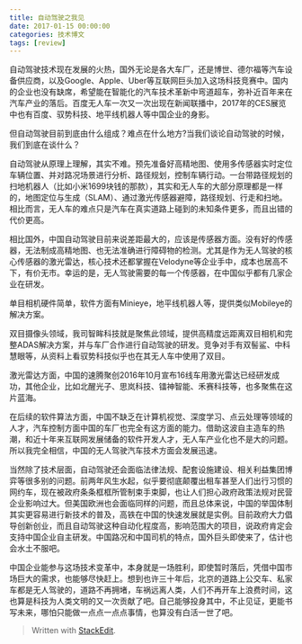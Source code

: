 ```yaml
---
title: 自动驾驶之我见
date: 2017-01-15 00:00:00
categories: 技术博文
tags: [review]
---
```


自动驾驶技术现在发展的火热，国外无论是各大车厂，还是博世、德尔福等汽车设备供应商，以及Google、Apple、Uber等互联网巨头加入这场科技竞赛中。国内的企业也没有缺席，希望能在智能化的汽车技术革新中弯道超车，弥补近百年来在汽车产业的落后。百度无人车一次又一次出现在新闻联播中，2017年的CES展览中也有百度、驭势科技、地平线机器人等中国企业的身影。

但自动驾驶目前到底由什么组成？难点在什么地方?当我们谈论自动驾驶的时候，我们到底在谈什么？

<!-- more -->

自动驾驶从原理上理解，其实不难。预先准备好高精地图、使用多传感器实时定位车辆位置、并对路况场景进行分析、路径规划，控制车辆行动。一台带路径规划的扫地机器人（比如小米1699块钱的那款），其实和无人车的大部分原理都是一样的，地图定位与生成（SLAM）、通过激光传感器避障，路径规划、行走和扫地。相比而言，无人车的难点只是汽车在真实道路上碰到的未知条件更多，而且出错的代价更高。

相比国外，中国自动驾驶目前来说差距最大的，应该是传感器方面。没有好的传感器，无法制成高精地图、也无法准确进行障碍物的检测。尤其是作为无人驾驶的核心传感器的激光雷达，核心技术还都掌握在Velodyne等企业手中，成本也居高不下，有价无市。幸运的是，无人驾驶需要的每一个传感器，在中国似乎都有几家企业在研发。

单目相机硬件简单，软件方面有Minieye，地平线机器人等，提供类似Mobileye的解决方案。

双目摄像头领域，我司智眸科技就是聚焦此领域，提供高精度远距离双目相机和完整ADAS解决方案，并与车厂合作进行自动驾驶的研发。竞争对手有双髻鲨、中科慧眼等，从资料上看驭势科技似乎也在其无人车中使用了双目。

激光雷达方面，中国的速腾聚创2016年10月宣布16线车用激光雷达已经研发成功，其他企业，比如北醒光子、思岚科技、镭神智能、禾赛科技等，也多聚焦在这片蓝海。

在后续的软件算法方面，中国不缺乏在计算机视觉、深度学习、点云处理等领域的人才，汽车控制方面中国的车厂也完全有这方面的能力。借助这波自主造车的热潮，和近十年来互联网发展储备的软件开发人才，无人车产业化也不是大的问题。所以我完全相信，中国的无人驾驶汽车技术方面会发展迅速。

当然除了技术层面，自动驾驶还会面临法律法规、配套设施建设、相关利益集团博弈等很多别的问题。前两年风生水起，似乎要彻底颠覆出租车甚至人们出行习惯的网约车，现在被政府条条框框所管制束手束脚，也让人们担心政府政策法规对民营企业影响过大。但美国欧洲也会面临同样的问题，而且总体来说，中国的举国体制其实更容易进行新技术的普及，高铁在中国的快速发展就是实例。目前政府大力倡导创新创业，而且自动驾驶这种自动化程度高，影响范围大的项目，说政府肯定会支持中国企业自主研发。中国路况和中国司机的特点，国外巨头即使来了，估计也会水土不服吧。

中国企业能参与这场技术变革中，本身就是一场胜利，即使暂时落后，凭借中国市场巨大的需求，也能够尽快赶上。想到也许三十年后，北京的道路上公交车、私家车都是无人驾驶的，道路不再拥堵，车祸远离人类，人们不再开车上浪费时间，这也算是科技为人类文明的又一次贡献了吧。自己能够投身其中，不止见证，更能书写未来，哪怕只能做一点点一点点事情，也算没有白活一世了吧。

> Written with [StackEdit](https://stackedit.io/).
